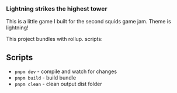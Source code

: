 ### Lightning strikes the highest tower
This is a little game I built for the second squids game jam.
Theme is lightning!

This project bundles with rollup. scripts:
## Scripts
- ``pnpm dev`` - compile and watch for changes
- ``pnpm build`` - build bundle
- ``pnpm clean`` - clean output dist folder
